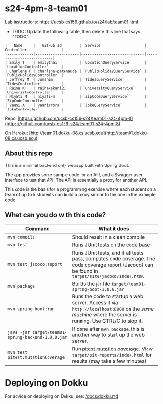 # s24-4pm-8-team01

Lab instructions: <https://ucsb-cs156.github.io/s24/lab/team01.html>

* TODO: Update the following table, then delete this line that says "TODO".

```
|   Name     |   GitHub Id        |  Service                    | Controller                |
|------------|--------------------|-----------------------------|---------------------------|
| Emily T    | emilythai          | `LocationQueryService`      | `LocationController`      |
| Charlene P | charlene-patenaude | `PublicHolidayQueryService` | `PublicHolidayController` |
| Jeffrey M  | Jumshim            | `TidesQueryService`         | `TidesController`         |
| Raina K    | rainakakani21      | `UniversityQueryService`    | `UniversityController`    |
| Niyati M   | niyati-m           | `ZipCodeQueryService`       | `ZipCodeController`       |
| Vaani A    | vaaniarora         | `JokeQueryService`          | `JokeController`          |
```

Repo: [https://github.com/ucsb-cs156-s24/team01-s24-4pm-8](https://github.com/ucsb-cs156-s24/team01-s24-4pm-8)

On Heroku: [http://team01.dokku-08.cs.ucsb.edu](http://team01.dokku-08.cs.ucsb.edu)

## About this repo

This is a minimal backend only webapp built with Spring Boot.

The app provides some sample code for an API, and a Swagger user interface
to test that API.  The API is essentially a proxy for another API.

This code is the basis for a programming exercise where each student on a
team of up to 5 students can build a proxy similar to the one in the example code.

## What can you do with this code?

| Command | What it does   |
|----------|---------------------------------------|
| `mvn compile` | Should result in a clean compile |
| `mvn test` | Runs JUnit tests on the code base |
| `mvn test jacoco:report` | Runs JUnit tests, and if all tests pass, computes code coverage.  The code coverage report (Jacoco) can be found in `target/site/jacoco/index.html` |
| `mvn package` | Builds the jar file `target/team01-spring-boot-1.0.0.jar` |
| `mvn spring-boot:run` | Runs the code to startup a web server.  Access it via `http://localhost:8080` on the *same machine* where the server is running.  Use CTRL/C to stop it. |
| `java -jar target/team01-spring-backend-1.0.0.jar` | If done after `mvn package`, this is another way to start up the web server.|
| `mvn test pitest:mutationCoverage` | Run [pitest mutation coverage](https://pitest.org).  View `target/pit-reports/index.html` for results (may take a few minutes)|

# Deploying on Dokku

For advice on deploying on Dokku, see: [/docs/dokku.md](/docs/dokku.md)


